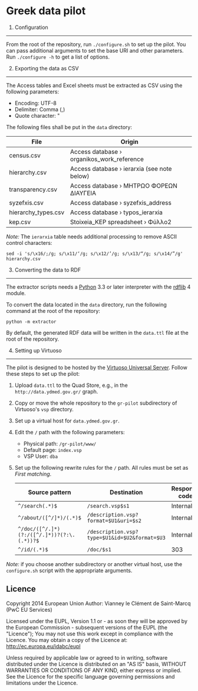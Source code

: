 Greek data pilot
=================

1. Configuration
-----------------

From the root of the repository, run `./configure.sh` to set up the pilot.
You can pass additional arguments to set the base URI and other parameters.
Run `./configure -h` to get a list of options.


2. Exporting the data as CSV
-----------------------------

The Access tables and Excel sheets must be extracted as CSV using the following
parameters:

* Encoding: UTF-8
* Delimiter: Comma (,)
* Quote character: "

The following files shall be put in the `data` directory:

File                    | Origin
------------------------|------------------------------------------------------
census.csv              | Access database › organikos\_work\_reference
hierarchy.csv           | Access database › ierarxia (see note below)
transparency.csv        | Access database › ΜΗΤΡΩΟ ΦΟΡΕΩΝ ΔΙΑΥΓΕΙΑ
syzefxis.csv            | Access database › syzefxis\_address
hierarchy\_types.csv    | Access database › typos\_ierarxia
kep.csv                 | Stoixeia\_KEP spreadsheet › Φύλλο2

*Note:* The `ierarxia` table needs additional processing to remove ASCII control
characters:

    sed -i 's/\x16/;/g; s/\x11/‘/g; s/\x12/’/g; s/\x13/“/g; s/\x14/”/g' hierarchy.csv


3. Converting the data to RDF
------------------------------

The extractor scripts needs a [Python][] 3.3 or later interpreter with the
[rdflib][] 4 module.

To convert the data located in the `data` directory, run the following command
at the root of the repository:

    python -m extractor

By default, the generated RDF data will be written in the `data.ttl` file at
the root of the repository.

[Python]: http://python.org/
[rdflib]: https://pypi.python.org/pypi/rdflib


4. Setting up Virtuoso
-----------------------

The pilot is designed to be hosted by the [Virtuoso Universal Server][].
Follow these steps to set up the pilot:

1. Upload `data.ttl` to the Quad Store, e.g., in the
   `http://data.ydmed.gov.gr/` graph.
2. Copy or move the whole repository to the `gr-pilot` subdirectory of
   Virtuoso's `vsp` directory.
3. Set up a virtual host for `data.ydmed.gov.gr`.
4. Edit the `/` path with the following parameters:
   * Physical path: `/gr-pilot/www/`
   * Default page: `index.vsp`
   * VSP User: `dba`
5. Set up the following rewrite rules for the `/` path. All rules must be set
   as *First matching*.

   Source pattern                             | Destination                                   | Response code
   -------------------------------------------|-----------------------------------------------|---------------
   `^/search(.*)$`                            | `/search.vsp$s1`                              | Internal
   `^/about/([^/]*)/(.*)$`                    | `/description.vsp?format=$U1&uri=$s2`         | Internal
   `^/doc/([^/.]*)(?:/([^/.]*))?(?:\.(.*))?$` | `/description.vsp?type=$U1&id=$U2&format=$U3` | Internal
   `^/id/(.*)$`                               | `/doc/$s1`                                    | 303

*Note:* if you choose another subdirectory or another virtual host, use the
`configure.sh` script with the appropriate arguments.

[Virtuoso Universal Server]: http://virtuoso.openlinksw.com/



Licence
--------

Copyright 2014 European Union
Author: Vianney le Clément de Saint-Marcq (PwC EU Services)

Licensed under the EUPL, Version 1.1 or - as soon they
will be approved by the European Commission - subsequent
versions of the EUPL (the "Licence");
You may not use this work except in compliance with the
Licence.
You may obtain a copy of the Licence at:
<http://ec.europa.eu/idabc/eupl>

Unless required by applicable law or agreed to in
writing, software distributed under the Licence is
distributed on an "AS IS" basis,
WITHOUT WARRANTIES OR CONDITIONS OF ANY KIND, either
express or implied.
See the Licence for the specific language governing
permissions and limitations under the Licence.
